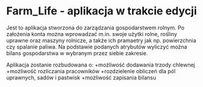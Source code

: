 # Farm_Life - aplikacja w trakcie edycji

Jest to aplikacja stworzona do zarządzania gospodarstwem rolnym. Po założenia konta można wprowadzać m.in. swoje użytki rolne, rośliny uprawne oraz maszyny rolnicze, a także ich pramaetry jak np. powierzchnia czy spalanie paliwa. Na podstawie podanych atrybutów wyliczyć można bilans gospodarstwa w wybranym przez siebie zakresie.

Aplikacja zostanie rozbudowana o:
+możliwość dodawania trzody chlewnej
+możliwość rozliczania pracowników
+rozdzielenie obliczeń dla pól uprawnych, sadów i pastwisk
+możliwość zapisania bilansu
